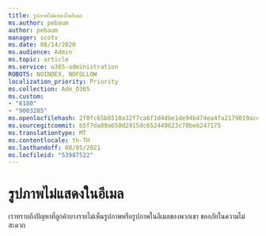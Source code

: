 ```yaml
---
title: รูปภาพไม่แสดงในอีเมล
ms.author: pebaum
author: pebaum
manager: scotv
ms.date: 08/14/2020
ms.audience: Admin
ms.topic: article
ms.service: o365-administration
ROBOTS: NOINDEX, NOFOLLOW
localization_priority: Priority
ms.collection: Adm_O365
ms.custom:
- "6180"
- "9003285"
ms.openlocfilehash: 2f0fc65b6510a32f7ca6f1d4dbe1de94b474ea4fa2179019ace8ec9f4e080b42
ms.sourcegitcommit: b5f7da89a650d2915dc652449623c78be6247175
ms.translationtype: MT
ms.contentlocale: th-TH
ms.lasthandoff: 08/05/2021
ms.locfileid: "53987522"
---
```

# <a name="images-not-showing-in-emails"></a>รูปภาพไม่แสดงในอีเมล

เราทราบถึงปัญหาที่ลูกค้าบางรายไม่เห็นรูปภาพหรือรูปภาพในอีเมลของพวกเขา ขออภัยในความไม่สะดวก